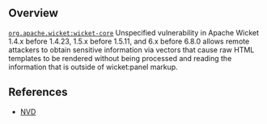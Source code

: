 ## Overview
[`org.apache.wicket:wicket-core`](http://search.maven.org/#search%7Cga%7C1%7Ca%3A%22wicket-core%22)
Unspecified vulnerability in Apache Wicket 1.4.x before 1.4.23, 1.5.x before 1.5.11, and 6.x before 6.8.0 allows remote attackers to obtain sensitive information via vectors that cause raw HTML templates to be rendered without being processed and reading the information that is outside of wicket:panel markup.

## References
- [NVD](https://web.nvd.nist.gov/view/vuln/detail?vulnId=CVE-2013-2055)